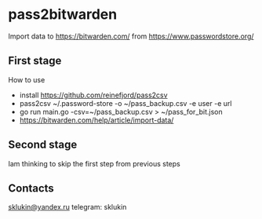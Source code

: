# pass2bitwarden
Import data to https://bitwarden.com/ from https://www.passwordstore.org/

## First stage

How to use
- install https://github.com/reinefjord/pass2csv
- pass2csv ~/.password-store -o ~/pass_backup.csv -e user -e url
- go run main.go -csv=~/pass_backup.csv > ~/pass_for_bit.json
- https://bitwarden.com/help/article/import-data/

## Second stage
Iam thinking to skip the first step from previous steps

## Contacts
sklukin@yandex.ru
telegram: sklukin


